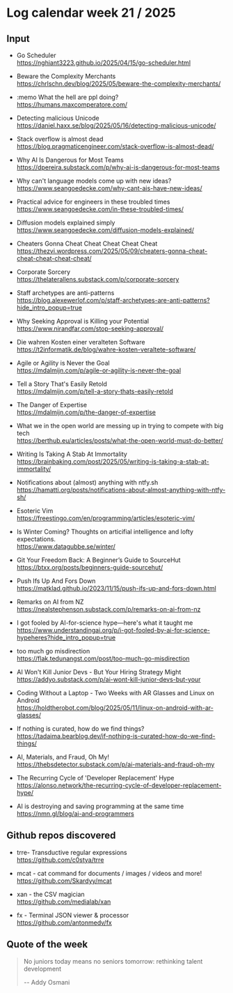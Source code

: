 # Log calendar week 21 / 2025


## Input
- Go Scheduler<br>https://nghiant3223.github.io/2025/04/15/go-scheduler.html
- Beware the Complexity Merchants<br>https://chrlschn.dev/blog/2025/05/beware-the-complexity-merchants/

- :memo What the hell are ppl doing?<br>https://humans.maxcomperatore.com/

- Detecting malicious Unicode<br>https://daniel.haxx.se/blog/2025/05/16/detecting-malicious-unicode/
- Stack overflow is almost dead<br>https://blog.pragmaticengineer.com/stack-overflow-is-almost-dead/


- Why AI Is Dangerous for Most Teams<br>https://dpereira.substack.com/p/why-ai-is-dangerous-for-most-teams
- Why can't language models come up with new ideas?<br>https://www.seangoedecke.com/why-cant-ais-have-new-ideas/
- Practical advice for engineers in these troubled times<br>https://www.seangoedecke.com/in-these-troubled-times/
- Diffusion models explained simply<br>https://www.seangoedecke.com/diffusion-models-explained/
- Cheaters Gonna Cheat Cheat Cheat Cheat Cheat<br>https://thezvi.wordpress.com/2025/05/09/cheaters-gonna-cheat-cheat-cheat-cheat-cheat/
- Corporate Sorcery<br>https://thelaterallens.substack.com/p/corporate-sorcery
- Staff archetypes are anti-patterns<br>https://blog.alexewerlof.com/p/staff-archetypes-are-anti-patterns?hide_intro_popup=true
- Why Seeking Approval is Killing your Potential<br>https://www.nirandfar.com/stop-seeking-approval/
- Die wahren Kosten einer veralteten Software<br>https://t2informatik.de/blog/wahre-kosten-veraltete-software/
- Agile or Agility is Never the Goal<br>https://mdalmijn.com/p/agile-or-agility-is-never-the-goal
- Tell a Story That's Easily Retold<br>https://mdalmijn.com/p/tell-a-story-thats-easily-retold
- The Danger of Expertise<br>https://mdalmijn.com/p/the-danger-of-expertise
- What we in the open world are messing up in trying to compete with big tech<br>https://berthub.eu/articles/posts/what-the-open-world-must-do-better/
- Writing Is Taking A Stab At Immortality<br>https://brainbaking.com/post/2025/05/writing-is-taking-a-stab-at-immortality/
- Notifications about (almost) anything with ntfy.sh<br>https://hamatti.org/posts/notifications-about-almost-anything-with-ntfy-sh/




- Esoteric Vim<br>https://freestingo.com/en/programming/articles/esoteric-vim/
- Is Winter Coming? Thoughts on articifial intelligence and lofty expectations.<br>https://www.datagubbe.se/winter/
- Git Your Freedom Back: A Beginner’s Guide to SourceHut<br>https://btxx.org/posts/beginners-guide-sourcehut/
- Push Ifs Up And Fors Down<br>https://matklad.github.io/2023/11/15/push-ifs-up-and-fors-down.html
- Remarks on AI from NZ<br>https://nealstephenson.substack.com/p/remarks-on-ai-from-nz
- I got fooled by AI-for-science hype—here's what it taught me<br>https://www.understandingai.org/p/i-got-fooled-by-ai-for-science-hypeheres?hide_intro_popup=true
- too much go misdirection<br>https://flak.tedunangst.com/post/too-much-go-misdirection
- AI Won't Kill Junior Devs - But Your Hiring Strategy Might<br>https://addyo.substack.com/p/ai-wont-kill-junior-devs-but-your


- Coding Without a Laptop - Two Weeks with AR Glasses and Linux on Android<br>https://holdtherobot.com/blog/2025/05/11/linux-on-android-with-ar-glasses/
- If nothing is curated, how do we find things?<br>https://tadaima.bearblog.dev/if-nothing-is-curated-how-do-we-find-things/
- AI, Materials, and Fraud, Oh My!<br>https://thebsdetector.substack.com/p/ai-materials-and-fraud-oh-my

- The Recurring Cycle of 'Developer Replacement' Hype<br>https://alonso.network/the-recurring-cycle-of-developer-replacement-hype/

- AI is destroying and saving programming at the same time<br>https://nmn.gl/blog/ai-and-programmers




## Github repos discovered

- trre- Transductive regular expressions<br>https://github.com/c0stya/trre

- mcat - cat command for documents / images / videos and more!<br>https://github.com/Skardyy/mcat

- xan - the CSV magician<br>https://github.com/medialab/xan

- fx - Terminal JSON viewer & processor<br>https://github.com/antonmedv/fx


## Quote of the week
> No juniors today means no seniors tomorrow: rethinking talent development
> 
> -- Addy Osmani
